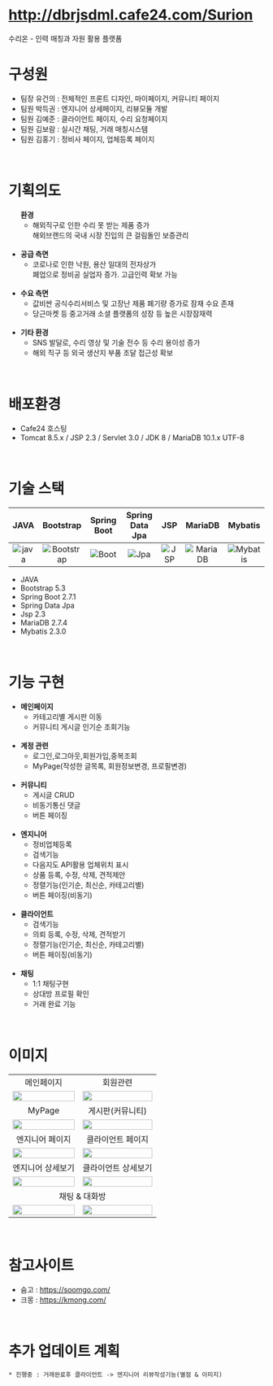 # http://dbrjsdml.cafe24.com/Surion

<p>수리온 - 인력 매칭과 자원 활용 플랫폼</p>

# 구성원

* 팀장 유건의 : 전체적인 프론트 디자인, 마이페이지, 커뮤니티 페이지
* 팀원 박득권 : 엔지니어 상세페이지, 리뷰모듈 개발
* 팀원 김예준 : 클라이언트 페이지, 수리 요청페이지
* 팀원 김보람 : 실시간 채팅, 거래 매칭시스템
* 팀원 김홍기 : 정비사 페이지, 업체등록 페이지

<br>

# 기획의도
<ul>
    <li style="list-style: none;">
        <strong>환경</strong>
        <ul>
            <li>해외직구로 인한 수리 못 받는 제품 증가<br>해외브랜드의 국내 시장 진입의 큰 걸림돌인 보증관리</li>
        </ul>
    </li><br>
    <li>
        <strong>공급 측면</strong>
        <ul>
            <li>코로나로 인한 낙원, 용산 일대의 전자상가<br> 폐업으로 정비공 실업자 증가. 고급인력 확보 가능</li>
        </ul>
    </li><br>
    <li>
        <strong>수요 측면</strong>
        <ul>
            <li>값비싼 공식수리서비스 및 고장난 제품 폐기량 증가로 잠재 수요 존재</li>
            <li>당근마켓 등 중고거래 소셜 플랫폼의 성장 등 높은 시장잠재력</li>
        </ul>
    </li><br>
    <li>
        <strong>기타 환경</strong>
        <ul>
            <li>SNS 발달로, 수리 영상 및 기술 전수 등 수리 용이성 증가</li>
            <li>해외 직구 등 외국 생산지 부품 조달 접근성 확보</li>
        </ul>
    </li>
</ul>

<br>

# 배포환경
<div>
    <ul>
        <li>Cafe24 호스팅</li>
        <li>Tomcat 8.5.x / JSP 2.3 / Servlet 3.0 / JDK 8 / MariaDB 10.1.x UTF-8 </li>
    </ul>
</div>

<br>

# 기술 스택

<div>

| JAVA       | Bootstrap     | Spring Boot | Spring Data Jpa   | JSP      | MariaDB     | Mybatis    |
| :--------: | :--------:    | :------:    | :-----:           | :-----:  | :-----:     | :-----:    |
| ![java]    | ![Bootstrap]  | ![Boot]     | ![Jpa]            | ![JSP]   | ![MariaDB]  | ![Mybatis] |
    
</div>


<div>
    <ul>
        <li>JAVA</li>
        <li>Bootstrap 5.3</li>
        <li>Spring Boot 2.7.1</li>
        <li>Spring Data Jpa</li>
        <li>Jsp 2.3</li>
        <li>MariaDB 2.7.4</li>
        <li>Mybatis 2.3.0</li>
    </ul>
</div>

<br>

# 기능 구현
<div>
    <ul>
        <li>
            <strong>메인페이지</strong>
            <ul>
                <li>카테고리별 게시판 이동</li>
                <li>커뮤니티 게시글 인기순 조회기능</li>
            </ul>
        </li><br>
        <li>
            <strong>계정 관련</strong>
            <ul>
                <li>로그인,로그아웃,회원가입,중복조회</li>
                <li>MyPage(작성한 글목록, 회원정보변경, 프로필변경)</li>
            </ul>
        </li><br>
        <li>
            <strong>커뮤니티</strong>
            <ul>
                <li>게시글 CRUD</li>
                <li>비동기통신 댓글</li>
                <li>버튼 페이징</li>
            </ul>
        </li><br>
        <li>
            <strong>엔지니어</strong>
            <ul>
                <li>정비업체등록</li>
                <li>검색기능</li>
                <li>다음지도 API활용 업체위치 표시</li>
                <li>상품 등록, 수정, 삭제, 견적제안</li>
                <li>정렬기능(인기순, 최신순, 카테고리별)</li>
                <li>버튼 페이징(비동기)</li>
            </ul>
        </li><br>
        <li>
            <strong>클라이언트</strong>
            <ul>
                <li>검색기능</li>
                <li>의뢰 등록, 수정, 삭제, 견적받기</li>
                <li>정렬기능(인기순, 최신순, 카테고리별)</li>
                <li>버튼 페이징(비동기)</li>
            </ul>
        </li><br>
        <li>
            <strong>채팅</strong>
            <ul>
                <li>1:1 채팅구현</li>
                <li>상대방 프로필 확인</li>
                <li>거래 완료 기능</li>
            </ul>
        </li>
    </ul>
</div>

<br>

# 이미지
<div>
    <table>
        <tbody>
            <tr>
                <td align="center">
                    메인페이지
                </td>
                <td align="center">
                    회원관련
                </td>
            </tr>
            <tr>
                <td>
                    <img src="http://dbrjsdml.cafe24.com/Surion/resources/images/repair/maincate.png" width="100%">
                </td>
                <td>
                    <img src="http://dbrjsdml.cafe24.com/Surion/resources/images/account/join.png" width="100%">
                </td>
            </tr>
            <tr>
                <td align="center">MyPage</td>
                <td align="center">게시판(커뮤니티)</td>
            </tr>
            <tr>
                <td>
                    <img src="http://dbrjsdml.cafe24.com/Surion/resources/images/mypage/myedit.png" width="100%">
                </td>
                <td>
                    <img src="http://dbrjsdml.cafe24.com/Surion/resources/images/board/board.png" width="100%">
                </td>
            </tr>
            <tr>
                <td align="center">엔지니어 페이지</td>
                <td align="center">클라이언트 페이지</td>
            </tr>
            <tr>
                <td>
                    <img src="http://dbrjsdml.cafe24.com/Surion/resources/images/repair/repairlist.png" width="100%">
                </td>
                <td>
                    <img src="http://dbrjsdml.cafe24.com/Surion/resources/images/chat/buttonPaging.png" width="100%">
                </td>
            </tr>
                        <tr>
                <td align="center">엔지니어 상세보기</td>
                <td align="center">클라이언트 상세보기</td>
            </tr>
            <tr>
                <td>
                    <img src="http://dbrjsdml.cafe24.com/Surion/resources/images/repair/repairdetailmap.png" width="100%">
                </td>
                 <td>
                    <img src="http://dbrjsdml.cafe24.com/Surion/resources/images/chat/requestUpdateDelete.png" width="100%">
                </td>
            </tr>
            <tr>
                <td colspan="2" align="center">채팅 & 대화방</td>
            </tr>
            <tr>
                <td>
                   <img src="http://dbrjsdml.cafe24.com/Surion/resources/images/chat/chatting.png" width="100%">
                </td>
                <td>
                    <img src="http://dbrjsdml.cafe24.com/Surion/resources/images/chat/estimateList.png" width="100%">
                </td>
            </tr>
        </tbody>
    </table>
</div>

<br>

# 참고사이트
   * 숨고 : https://soomgo.com/
   * 크몽 : https://kmong.com/

<br>

# 추가 업데이트 계획
    * 진행중 : 거래완료후 클라이언트 -> 엔지니어 리뷰작성기능(별점 & 이미지)


<br>
<br>




     
[java]: https://noticon-static.tammolo.com/dgggcrkxq/image/upload/v1566913897/noticon/xbvewg1m3azbpnrzck1k.png
[Bootstrap]: https://noticon-static.tammolo.com/dgggcrkxq/image/upload/v1567128495/noticon/gpkdob34yhkxoo7cyyqv.png
[Boot]: https://noticon-static.tammolo.com/dgggcrkxq/image/upload/v1567008187/noticon/m4oad4rbf65fjszx0did.png
[Jpa]: https://noticon-static.tammolo.com/dgggcrkxq/image/upload/v1609094551/noticon/gkcjchloc7f7khlsyyyy.png
[JSP]: https://noticon-static.tammolo.com/dgggcrkxq/image/upload/v1592435019/noticon/z0s5osjhwlxpeo6pxslv.png
[MariaDB]: https://noticon-static.tammolo.com/dgggcrkxq/image/upload/v1566920129/noticon/r9gn1ilil1r8ar4w59dj.png
[Mybatis]: https://noticon-static.tammolo.com/dgggcrkxq/image/upload/v1592435324/noticon/judba41udt3wtirdj4ek.png
